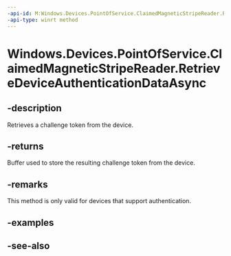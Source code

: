 ```yaml
---
-api-id: M:Windows.Devices.PointOfService.ClaimedMagneticStripeReader.RetrieveDeviceAuthenticationDataAsync
-api-type: winrt method
---
```


<!-- Method syntax
public Windows.Foundation.IAsyncOperation<Windows.Storage.Streams.IBuffer> RetrieveDeviceAuthenticationDataAsync()
-->

# Windows.Devices.PointOfService.ClaimedMagneticStripeReader.RetrieveDeviceAuthenticationDataAsync

## -description
Retrieves a challenge token from the device.

## -returns
Buffer used to store the resulting challenge token from the device.

## -remarks
This method is only valid for devices that support authentication.

## -examples

## -see-also
